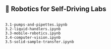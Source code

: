 ## 🦾 Robotics for Self-Driving Labs

```{include} description.md
```

```{nbgallery}
3.1-pumps-and-pipettes.ipynb
3.2-liquid-handlers.ipynb
3.3-mobile-robotics.ipynb
3.4-computer-vision.ipynb
3.5-solid-sample-transfer.ipynb
```
